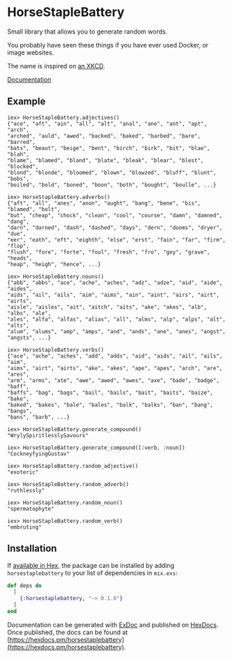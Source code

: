 # HorseStapleBattery

Small library that allows you to generate random words.

You probably have seen these things if you have ever used Docker, or image websites. 

The name is inspired on [an XKCD](https://xkcd.com/936/).

[Documentation](https://hexdocs.pm/horsestaplebattery)

## Example 

```
iex> HorseStapleBattery.adjectives()
{"ace", "aft", "ain", "all", "alt", "anal", "ane", "ant", "apt", "arch",
"arched", "auld", "awed", "backed", "baked", "barbed", "bare", "barred",
"bats", "beaut", "beige", "bent", "birch", "birk", "bit", "blae", "blah",
"blame", "blamed", "bland", "blate", "bleak", "blear", "blest", "blocked",
"blond", "blonde", "bloomed", "blown", "blowzed", "bluff", "blunt", "bobs",
"boiled", "bold", "boned", "boon", "both", "bought", "boulle", ...}

iex> HorseStapleBattery.adverbs()
{"aft", "all", "anes", "anon", "aught", "bang", "bene", "bis", "blamed", "bolt",
"but", "cheap", "chock", "clean", "cool", "course", "damn", "damned", "dang",
"darn", "darned", "dash", "dashed", "days", "dern", "dooms", "dryer", "due",
"eer", "eath", "eft", "eighth", "else", "erst", "fain", "far", "firm", "flop",
"flush", "fore", "forte", "foul", "fresh", "fro", "gey", "grave", "heads",
"heap", "heigh", "hence", ...}

iex> HorseStapleBattery.nouns()
{"abb", "abbs", "ace", "ache", "aches", "adz", "adze", "aid", "aide", "aides",
"aids", "ail", "ails", "aim", "aims", "ain", "aint", "airs", "airt", "airts",
"aisle", "aisles", "ait", "aitch", "aits", "ake", "akes", "alb", "albs", "ale",
"ales", "alfa", "alfas", "alias", "all", "alms", "alp", "alps", "alt", "alts",
"alum", "alums", "amp", "amps", "and", "ands", "ane", "anes", "angst",
"angsts", ...}

iex> HorseStapleBattery.verbs()
{"ace", "ache", "aches", "add", "adds", "aid", "aids", "ail", "ails", "aim",
"aims", "airt", "airts", "ake", "akes", "ape", "apes", "arch", "are", "ares",
"arm", "arms", "ate", "awe", "awed", "awes", "axe", "bade", "badge", "baff",
"baffs", "bag", "bags", "bail", "bails", "bait", "baits", "baize", "bake",
"baked", "bakes", "bale", "bales", "balk", "balks", "ban", "bang", "bangs",
"bans", "barb", ...}

iex> HorseStapleBattery.generate_compound()
"WrylySpiritlesslySavours"

iex> HorseStapleBattery.generate_compound([:verb, :noun])
"CockneyfyingGustav"

iex> HorseStapleBattery.random_adjective()
"exoteric"

iex> HorseStapleBattery.random_adverb()
"ruthlessly"

iex> HorseStapleBattery.random_noun()
"spermatophyte"

iex> HorseStapleBattery.random_verb()
"embruting"

```
## Installation

If [available in Hex](https://hex.pm/docs/publish), the package can be installed
by adding `horsestaplebattery` to your list of dependencies in `mix.exs`:

```elixir
def deps do
  [
    {:horsestaplebattery, "~> 0.1.0"}
  ]
end
```

Documentation can be generated with [ExDoc](https://github.com/elixir-lang/ex_doc)
and published on [HexDocs](https://hexdocs.pm). Once published, the docs can
be found at [https://hexdocs.pm/horsestaplebattery](https://hexdocs.pm/horsestaplebattery).


